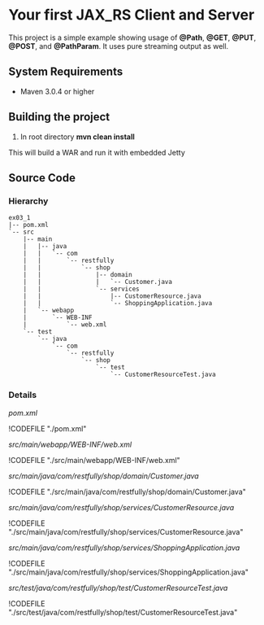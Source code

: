 # Your first JAX_RS Client and Server


<!-- toc -->


This project is a simple example showing usage of **@Path**, **@GET**, **@PUT**, **@POST**, and **@PathParam**.  It uses pure streaming output as well. 


## System Requirements


- Maven 3.0.4 or higher



## Building the project


1. In root directory **mvn clean install**


This will build a WAR and run it with embedded Jetty



## Source Code


### Hierarchy
```
ex03_1
|-- pom.xml
`-- src
    |-- main
    |   |-- java
    |   |   `-- com
    |   |       `-- restfully
    |   |           `-- shop
    |   |               |-- domain
    |   |               |   `-- Customer.java
    |   |               `-- services
    |   |                   |-- CustomerResource.java
    |   |                   `-- ShoppingApplication.java
    |   `-- webapp
    |       `-- WEB-INF
    |           `-- web.xml
    `-- test
        `-- java
            `-- com
                `-- restfully
                    `-- shop
                        `-- test
                            `-- CustomerResourceTest.java
```

### Details


*pom.xml*

!CODEFILE "./pom.xml"


*src/main/webapp/WEB-INF/web.xml*

!CODEFILE "./src/main/webapp/WEB-INF/web.xml"


*src/main/java/com/restfully/shop/domain/Customer.java*

!CODEFILE "./src/main/java/com/restfully/shop/domain/Customer.java"


*src/main/java/com/restfully/shop/services/CustomerResource.java*

!CODEFILE "./src/main/java/com/restfully/shop/services/CustomerResource.java"


*src/main/java/com/restfully/shop/services/ShoppingApplication.java*

!CODEFILE "./src/main/java/com/restfully/shop/services/ShoppingApplication.java"


*src/test/java/com/restfully/shop/test/CustomerResourceTest.java*

!CODEFILE "./src/test/java/com/restfully/shop/test/CustomerResourceTest.java"